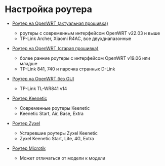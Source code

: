 # Настройка роутера

* [Роутер на OpenWRT (актуальная прошивка)](./4-setup-owrt.md)
    - роутеры с современным интерфейсом OpenWRT v22.03 и выше
    - TP-Link Archer, Xiaomi R4AC, все двухдиапазонные

* [Роутер на OpenWRT (старая прошивка)](./4-setup-owrt.md)
    - более ранние роутеры с интерфейсом OpenWRT v19.06 или младше
    - TP-Link 841, 740 и парочка странных D-Link

* [Роутер на OpenWRT без GUI](./4-setup-owrt-cli.md)
    - TP-Link TL-WR841 v14

* [Роутер Keenetic](./4-setup-keenetic.md)
    - Современные роутеры Keenetic
    - Keenetic Start, Air, Base, Extra

* [Роутер Zyxel](./4-setup-zyxel.md)
    - Устаревшие роутеры Zyxel Keenetic
    - Zyxel Keenetic Start, Lite, 4G, Extra

* [Роутер Microtik](./4-setup-mikrotik.md)
    - Может отличаться от модели к модели
